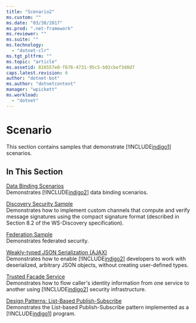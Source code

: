 ```yaml
---
title: "Scenario2"
ms.custom: ""
ms.date: "03/30/2017"
ms.prod: ".net-framework"
ms.reviewer: ""
ms.suite: ""
ms.technology: 
  - "dotnet-clr"
ms.tgt_pltfrm: ""
ms.topic: "article"
ms.assetid: 816557e0-f676-4731-95c5-b02cbef3d8d7
caps.latest.revision: 6
author: "dotnet-bot"
ms.author: "dotnetcontent"
manager: "wpickett"
ms.workload: 
  - "dotnet"
---
```

# Scenario
This section contains samples that demonstrate [!INCLUDE[indigo1](../../../../includes/indigo1-md.md)] scenarios.  
  
## In This Section  
 [Data Binding Scenarios](../../../../docs/framework/wcf/samples/data-binding-scenarios.md)  
 Demonstrates [!INCLUDE[indigo2](../../../../includes/indigo2-md.md)] data binding scenarios.  
  
 [Discovery Security Sample](../../../../docs/framework/wcf/samples/discovery-security-sample.md)  
 Demonstrates how to implement custom channels that compute and verify message signatures using the compact signature format (described in Section 8.2 of the WS-Discovery specification).  
  
 [Federation Sample](../../../../docs/framework/wcf/samples/federation-sample.md)  
 Demonstrates federated security.  
  
 [Weakly-typed JSON Serialization (AJAX)](../../../../docs/framework/wcf/samples/weakly-typed-json-serialization-sample.md)  
 Demonstrates how to enable [!INCLUDE[indigo2](../../../../includes/indigo2-md.md)] developers to work with deserialized, arbitrary JSON objects, without creating user-defined types.  
  
 [Trusted Facade Service](../../../../docs/framework/wcf/samples/trusted-facade-service.md)  
 Demonstrates how to flow caller's identity information from one service to another using [!INCLUDE[indigo2](../../../../includes/indigo2-md.md)] security infrastructure.  
  
 [Design Patterns: List-Based Publish-Subscribe](../../../../docs/framework/wcf/samples/design-patterns-list-based-publish-subscribe.md)  
 Demonstrates the List-based Publish-Subscribe pattern implemented as a [!INCLUDE[indigo1](../../../../includes/indigo1-md.md)] program.
